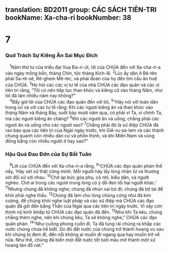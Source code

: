 translation: BD2011
group: CÁC SÁCH TIÊN-TRI
bookName: Xa-cha-ri 
bookNumber: 38
-------

<div class="title"><h1>7</h1><h3>Quở Trách Sự Kiêng Ăn Sai Mục Ðích</h3></div>
<span class="verse xa_7_1"> <sup>1</sup>Năm thứ tư của triều đại Vua Ða-ri-út, lời của CHÚA đến với Xa-cha-ri-a vào ngày mồng bốn, tháng Chín, tức tháng Kích-lê. </span>
<span class="verse xa_7_2"><sup>2</sup>Lúc ấy dân ở Bê-tên phái Sa-rê-xê, Rê-ghem Mê-léc, và phái đoàn của họ đến tìm cầu ân huệ của CHÚA. </span>
<span class="verse xa_7_3"><sup>3</sup>Họ hỏi các các vị tư tế của nhà CHÚA các đạo quân và các vị tiên tri rằng, “Tôi có nên tiếp tục than khóc và kiêng cữ vào tháng Năm, như tôi đã làm nhiều năm nay không?”<br/></span>
<span class="verse xa_7_4"> <sup>4</sup>Bấy giờ lời của CHÚA các đạo quân đến với tôi, </span>
<span class="verse xa_7_5"><sup>5</sup>“Hãy nói với toàn dân trong xứ và với các tư tế rằng: Khi các ngươi kiêng ăn và than khóc vào tháng Năm và tháng Bảy, suốt bảy mươi năm qua, có phải vì Ta, vì chính Ta, mà các ngươi kiêng ăn chăng? </span>
<span class="verse xa_7_6"><sup>6</sup>Khi các ngươi ăn và uống, chẳng phải các ngươi ăn và uống cho các ngươi sao? </span>
<span class="verse xa_7_7"><sup>7</sup>Chẳng phải đó là sứ điệp CHÚA đã rao báo qua các tiên tri của Ngài ngày trước, khi Giê-ru-sa-lem và các thành chung quanh còn nhiều dân cư và phồn thịnh, và khi Miền Nam và vùng đồng bằng còn nhiều người ở hay sao?”<br/></span>
<div class="title"><h3>Hậu Quả Ðau Ðớn của Sự Bất Tuân</h3></div>
<span class="verse xa_7_8"> <sup>8</sup>Lời của CHÚA đến với Xa-cha-ri-a rằng, </span>
<span class="verse xa_7_9"><sup>9</sup>“CHÚA các đạo quân phán thế nầy, ‘Hãy xét xử thật công minh. Mỗi người hãy lấy lòng nhân từ và thương xót đối xử với nhau. </span>
<span class="verse xa_7_10"><sup>10</sup>Chớ áp bức góa phụ, cô nhi, kiều dân, và người nghèo. Chớ ai trong các ngươi trong lòng có ý đồ đen tối hại người khác.’ </span>
<span class="verse xa_7_11"><sup>11</sup>Nhưng chúng đã không nghe; chúng đã nhún vai bỏ đi; chúng đã bịt tai để khỏi phải nghe thấu. </span>
<span class="verse xa_7_12"><sup>12</sup>Chúng đã làm cho lòng chúng cứng như đá kim cương, để chúng khỏi nghe luật pháp và các sứ điệp mà CHÚA các đạo quân đã gởi đến bằng Thần của Ngài qua các tiên tri ngày trước. Vì vậy cơn thịnh nộ kinh khiếp từ CHÚA các đạo quân đã đến. </span>
<span class="verse xa_7_13"><sup>13</sup>Như khi Ta kêu, chúng chẳng thèm nghe, nên khi chúng kêu, Ta sẽ không nghe,” CHÚA các đạo quân phán. </span>
<span class="verse xa_7_14"><sup>14</sup>“Như cuồng phong cuốn đi, Ta đã tung rải chúng ra khắp các nước chúng chưa hề biết. Do đó đất nước của chúng trở thành hoang vu sau khi chúng bị đem đi, đến nỗi không ai muốn đi ngang qua hay muốn trở về nữa. Như thế, chúng đã biến một đất nước tốt tươi màu mỡ thành một xứ hoang tàn đổ nát.”<br/></span>
